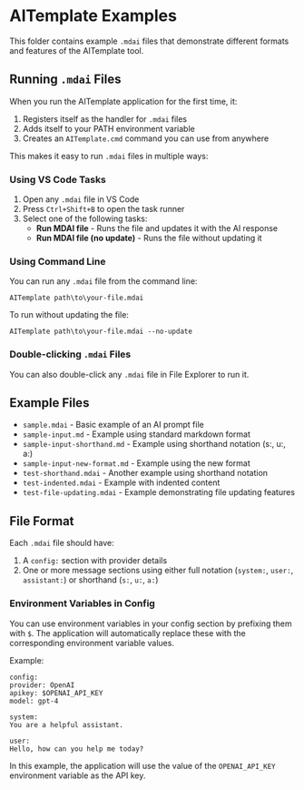 # AITemplate Examples

This folder contains example `.mdai` files that demonstrate different formats and features of the AITemplate tool.

## Running `.mdai` Files

When you run the AITemplate application for the first time, it:
1. Registers itself as the handler for `.mdai` files
2. Adds itself to your PATH environment variable
3. Creates an `AITemplate.cmd` command you can use from anywhere

This makes it easy to run `.mdai` files in multiple ways:

### Using VS Code Tasks

1. Open any `.mdai` file in VS Code
2. Press `Ctrl+Shift+B` to open the task runner
3. Select one of the following tasks:
   - **Run MDAI file** - Runs the file and updates it with the AI response
   - **Run MDAI file (no update)** - Runs the file without updating it

### Using Command Line

You can run any `.mdai` file from the command line:

```
AITemplate path\to\your-file.mdai
```

To run without updating the file:

```
AITemplate path\to\your-file.mdai --no-update
```

### Double-clicking `.mdai` Files

You can also double-click any `.mdai` file in File Explorer to run it.

## Example Files

- `sample.mdai` - Basic example of an AI prompt file
- `sample-input.md` - Example using standard markdown format
- `sample-input-shorthand.md` - Example using shorthand notation (s:, u:, a:)
- `sample-input-new-format.md` - Example using the new format
- `test-shorthand.mdai` - Another example using shorthand notation
- `test-indented.mdai` - Example with indented content
- `test-file-updating.mdai` - Example demonstrating file updating features

## File Format

Each `.mdai` file should have:

1. A `config:` section with provider details
2. One or more message sections using either full notation (`system:`, `user:`, `assistant:`) or shorthand (`s:`, `u:`, `a:`)

### Environment Variables in Config

You can use environment variables in your config section by prefixing them with `$`. 
The application will automatically replace these with the corresponding environment variable values.

Example:
```
config:
provider: OpenAI
apikey: $OPENAI_API_KEY
model: gpt-4

system:
You are a helpful assistant.

user:
Hello, how can you help me today?
```

In this example, the application will use the value of the `OPENAI_API_KEY` environment variable as the API key.
